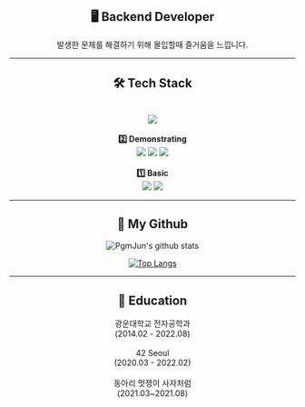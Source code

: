 <div align=center>

  ## 🖥 Backend Developer <br>
  발생한 문제를 해결하기 위해 몰입할때 즐거움을 느낍니다.
  <hr>

  ## 🛠️ Tech Stack
  <br>
  <img src="https://tin-bougon-0e0.notion.site/image/https%3A%2F%2Fs3-us-west-2.amazonaws.com%2Fsecure.notion-static.com%2F466b02ec-3171-4afa-b4cc-afe3094d354f%2FUntitled.png?table=block&id=0a682d95-ab58-4c72-b4e8-998acbe429b5&spaceId=057aa40f-825f-48aa-87dd-85dbec8d72df&width=2000&userId=&cache=v2"><br><br>
  <Strong>2️⃣ Demonstrating</Strong><br>
  <img src="https://img.shields.io/badge/C-A8B9CC?style=for-the-badge&logo=C&logoColor=white">
  <img src="https://img.shields.io/badge/c++-00599C?style=for-the-badge&logo=c%2B%2B&logoColor=white">
  <img src="https://img.shields.io/badge/git-F05032?style=for-the-badge&logo=git&logoColor=white">
  <br><br><Strong>1️⃣ Basic</Strong><br>
  <img src="https://img.shields.io/badge/java-007396?style=for-the-badge&logo=java&logoColor=white"> 
  <img src="https://img.shields.io/badge/SpringBoot-6DB33F?style=for-the-badge&logo=SpringBoot&logoColor=white">
  <hr>

  ## 📌 My Github

  ![PgmJun's github stats](https://github-readme-stats.vercel.app/api?username=jinbkim&show_icons=true)

  [![Top Langs](https://github-readme-stats.vercel.app/api/top-langs/?username=jinbkim&layout=compact)](https://github.com/jinbkim/github-readme-stats)
  <hr>

  ## 🏫 Education
  광운대학교 전자공학과<br>
  (2014.02 - 2022.08)<br><br>
  42 Seoul<br>
  (2020.03 - 2022.02)<br><br>
  동아리 멋쟁이 사자처럼<br>
  (2021.03~2021.08)

</div>